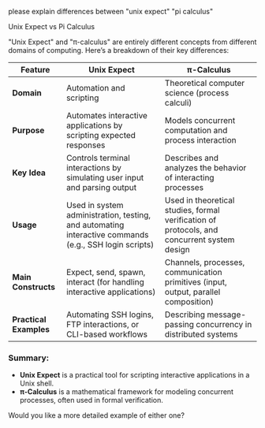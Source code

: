 please explain differences between "unix expect" "pi calculus"

Unix Expect vs Pi Calculus

"Unix Expect" and "π-calculus" are entirely different concepts from different domains of computing. Here’s a breakdown of their key differences:  

| Feature        | Unix Expect | π-Calculus |
|--------------|-------------|------------|
| **Domain**  | Automation and scripting | Theoretical computer science (process calculi) |
| **Purpose**  | Automates interactive applications by scripting expected responses | Models concurrent computation and process interaction |
| **Key Idea**  | Controls terminal interactions by simulating user input and parsing output | Describes and analyzes the behavior of interacting processes |
| **Usage**  | Used in system administration, testing, and automating interactive commands (e.g., SSH login scripts) | Used in theoretical studies, formal verification of protocols, and concurrent system design |
| **Main Constructs** | Expect, send, spawn, interact (for handling interactive applications) | Channels, processes, communication primitives (input, output, parallel composition) |
| **Practical Examples** | Automating SSH logins, FTP interactions, or CLI-based workflows | Describing message-passing concurrency in distributed systems |

### Summary:
- **Unix Expect** is a practical tool for scripting interactive applications in a Unix shell.
- **π-Calculus** is a mathematical framework for modeling concurrent processes, often used in formal verification.  

Would you like a more detailed example of either one?
